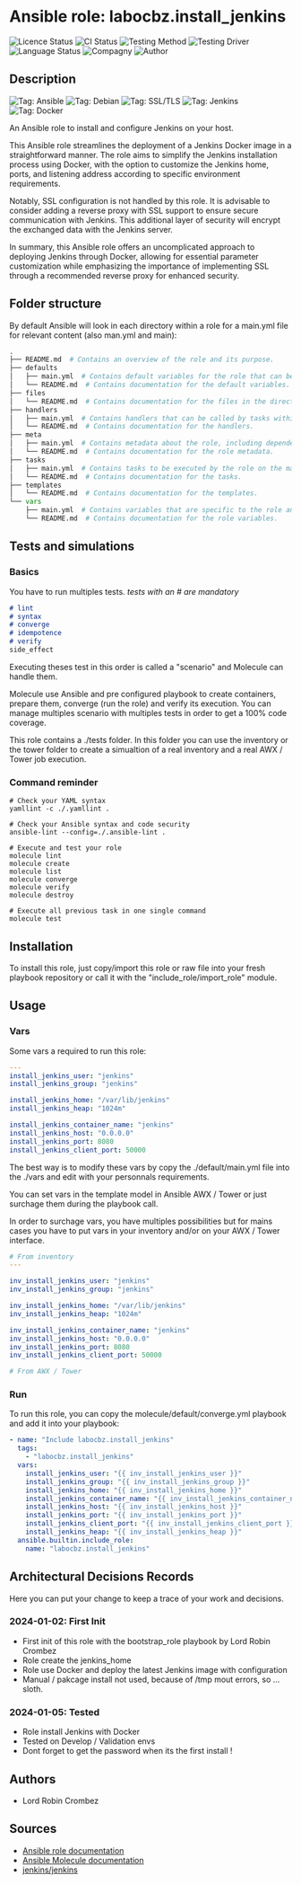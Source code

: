 # Ansible role: labocbz.install_jenkins

![Licence Status](https://img.shields.io/badge/licence-MIT-brightgreen)
![CI Status](https://img.shields.io/badge/CI-success-brightgreen)
![Testing Method](https://img.shields.io/badge/Testing%20Method-Ansible%20Molecule-blueviolet)
![Testing Driver](https://img.shields.io/badge/Testing%20Driver-docker-blueviolet)
![Language Status](https://img.shields.io/badge/language-Ansible-red)
![Compagny](https://img.shields.io/badge/Compagny-Labo--CBZ-blue)
![Author](https://img.shields.io/badge/Author-Lord%20Robin%20Crombez-blue)

## Description

![Tag: Ansible](https://img.shields.io/badge/Tech-Ansible-orange)
![Tag: Debian](https://img.shields.io/badge/Tech-Debian-orange)
![Tag: SSL/TLS](https://img.shields.io/badge/Tech-SSL%2FTLS-orange)
![Tag: Jenkins](https://img.shields.io/badge/Tech-Jenkins-orange)
![Tag: Docker](https://img.shields.io/badge/Tech-Docker-orange)

An Ansible role to install and configure Jenkins on your host.

This Ansible role streamlines the deployment of a Jenkins Docker image in a straightforward manner. The role aims to simplify the Jenkins installation process using Docker, with the option to customize the Jenkins home, ports, and listening address according to specific environment requirements.

Notably, SSL configuration is not handled by this role. It is advisable to consider adding a reverse proxy with SSL support to ensure secure communication with Jenkins. This additional layer of security will encrypt the exchanged data with the Jenkins server.

In summary, this Ansible role offers an uncomplicated approach to deploying Jenkins through Docker, allowing for essential parameter customization while emphasizing the importance of implementing SSL through a recommended reverse proxy for enhanced security.

## Folder structure

By default Ansible will look in each directory within a role for a main.yml file for relevant content (also man.yml and main):

```PYTHON
.
├── README.md  # Contains an overview of the role and its purpose.
├── defaults
│   ├── main.yml  # Contains default variables for the role that can be overridden by users.
│   └── README.md  # Contains documentation for the default variables.
├── files
│   └── README.md  # Contains documentation for the files in the directory.
├── handlers
│   ├── main.yml  # Contains handlers that can be called by tasks within the role.
│   └── README.md  # Contains documentation for the handlers.
├── meta
│   ├── main.yml  # Contains metadata about the role, including dependencies and supported platforms.
│   └── README.md  # Contains documentation for the role metadata.
├── tasks
│   ├── main.yml  # Contains tasks to be executed by the role on the managed nodes.
│   └── README.md  # Contains documentation for the tasks.
├── templates
│   └── README.md  # Contains documentation for the templates.
└── vars
    ├── main.yml  # Contains variables that are specific to the role and are not meant to be overridden.
    └── README.md  # Contains documentation for the role variables.
```

## Tests and simulations

### Basics

You have to run multiples tests. *tests with an # are mandatory*

```MARKDOWN
# lint
# syntax
# converge
# idempotence
# verify
side_effect
```

Executing theses test in this order is called a "scenario" and Molecule can handle them.

Molecule use Ansible and pre configured playbook to create containers, prepare them, converge (run the role) and verify its execution.
You can manage multiples scenario with multiples tests in order to get a 100% code coverage.

This role contains a ./tests folder. In this folder you can use the inventory or the tower folder to create a simualtion of a real inventory and a real AWX / Tower job execution.

### Command reminder

```SHELL
# Check your YAML syntax
yamllint -c ./.yamllint .

# Check your Ansible syntax and code security
ansible-lint --config=./.ansible-lint .

# Execute and test your role
molecule lint
molecule create
molecule list
molecule converge
molecule verify
molecule destroy

# Execute all previous task in one single command
molecule test
```

## Installation

To install this role, just copy/import this role or raw file into your fresh playbook repository or call it with the "include_role/import_role" module.

## Usage

### Vars

Some vars a required to run this role:

```YAML
---
install_jenkins_user: "jenkins"
install_jenkins_group: "jenkins"

install_jenkins_home: "/var/lib/jenkins"
install_jenkins_heap: "1024m"

install_jenkins_container_name: "jenkins"
install_jenkins_host: "0.0.0.0"
install_jenkins_port: 8080
install_jenkins_client_port: 50000

```

The best way is to modify these vars by copy the ./default/main.yml file into the ./vars and edit with your personnals requirements.

You can set vars in the template model in Ansible AWX / Tower or just surchage them during the playbook call.

In order to surchage vars, you have multiples possibilities but for mains cases you have to put vars in your inventory and/or on your AWX / Tower interface.

```YAML
# From inventory
---

inv_install_jenkins_user: "jenkins"
inv_install_jenkins_group: "jenkins"

inv_install_jenkins_home: "/var/lib/jenkins"
inv_install_jenkins_heap: "1024m"

inv_install_jenkins_container_name: "jenkins"
inv_install_jenkins_host: "0.0.0.0"
inv_install_jenkins_port: 8080
inv_install_jenkins_client_port: 50000

```

```YAML
# From AWX / Tower

```

### Run

To run this role, you can copy the molecule/default/converge.yml playbook and add it into your playbook:

```YAML
- name: "Include labocbz.install_jenkins"
  tags:
    - "labocbz.install_jenkins"
  vars:
    install_jenkins_user: "{{ inv_install_jenkins_user }}"
    install_jenkins_group: "{{ inv_install_jenkins_group }}"
    install_jenkins_home: "{{ inv_install_jenkins_home }}"
    install_jenkins_container_name: "{{ inv_install_jenkins_container_name }}"
    install_jenkins_host: "{{ inv_install_jenkins_host }}"
    install_jenkins_port: "{{ inv_install_jenkins_port }}"
    install_jenkins_client_port: "{{ inv_install_jenkins_client_port }}"
    install_jenkins_heap: "{{ inv_install_jenkins_heap }}"
  ansible.builtin.include_role:
    name: "labocbz.install_jenkins"
```

## Architectural Decisions Records

Here you can put your change to keep a trace of your work and decisions.

### 2024-01-02: First Init

* First init of this role with the bootstrap_role playbook by Lord Robin Crombez
* Role create the jenkins_home
* Role use Docker and deploy the latest Jenkins image with configuration
* Manual / pakcage install not used, because of /tmp mout errors, so ... sloth.

### 2024-01-05: Tested

* Role install Jenkins with Docker
* Tested on Develop / Validation envs
* Dont forget to get the password when its the first install !

## Authors

* Lord Robin Crombez

## Sources

* [Ansible role documentation](https://docs.ansible.com/ansible/latest/playbook_guide/playbooks_reuse_roles.html)
* [Ansible Molecule documentation](https://molecule.readthedocs.io/)
* [jenkins/jenkins](https://hub.docker.com/r/jenkins/jenkins)